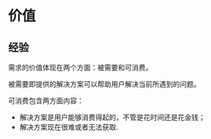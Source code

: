 # 价值

## 经验

需求的价值体现在两个方面：被需要和可消费。

被需要即提供的解决方案可以帮助用户解决当前所遇到的问题。

可消费包含两方面内容：

* 解决方案是用户能够消费得起的，不管是花时间还是花金钱；
* 解决方案现在很难或者无法获取.









